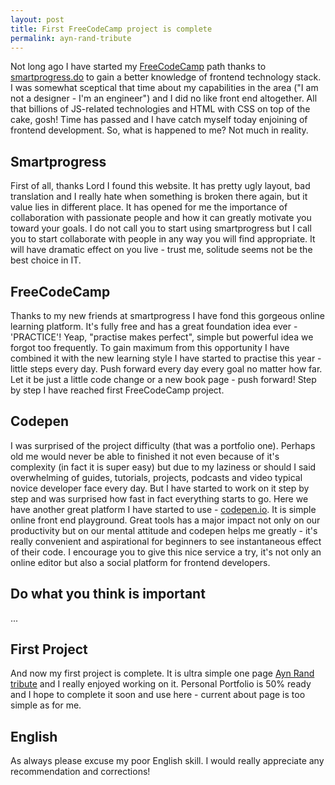 ```yaml
---
layout: post
title: First FreeCodeCamp project is complete
permalink: ayn-rand-tribute
---
```


Not long ago I have started my [FreeCodeCamp](http://www.freecodecamp.com/lancelote)
path thanks to [smartprogress.do](https://smartprogress.do/goal/162912/) to
gain a better knowledge of frontend technology stack. I was somewhat sceptical
that time about my capabilities in the area ("I am not a designer - I'm an
engineer") and I did no like front end altogether. All that billions of
JS-related technologies and HTML with CSS on top of the cake, gosh! Time has passed
and I have catch myself today enjoining of frontend development. So, what is happened to
me? Not much in reality.

## Smartprogress

First of all, thanks Lord I found this website. It has pretty ugly layout, bad
translation and I really hate when something is broken there again, but it
value lies in different place. It has opened for me the importance of
collaboration with passionate people and how it can greatly motivate you
toward your goals. I do not call you to start using smartprogress but I call
you to start collaborate with people in any way you will find appropriate. It will
have dramatic effect on you live - trust me, solitude seems not be the best
choice in IT.

## FreeCodeCamp

Thanks to my new friends at smartprogress I have fond this gorgeous online learning
platform. It's fully free and has a great foundation idea ever - 'PRACTICE'! 
Yeap, "practise makes perfect", simple but powerful idea we forgot too
frequently. To gain maximum from this opportunity I have combined it with
the new learning style I have started to practise this year - little steps every day.
Push forward every day every goal no matter how far. Let it be just a little code change
or a new book page - push forward! Step by step I have reached first FreeCodeCamp
project.

## Codepen

I was surprised of the project difficulty (that was a portfolio one).
Perhaps old me would never be able to finished it not even because
of it's complexity (in fact it is super easy) but due to my laziness or should
I said overwhelming of guides, tutorials, projects, podcasts and video typical
novice developer face every day. But I have started to work on it step by step and was
surprised how fast in fact everything starts to go. Here we have another
great platform I have started to use - [codepen.io](http://codepen.io/). It is simple
online front end playground. Great tools has a major impact not only on our
productivity but on our mental attitude and codepen helps me greatly - it's
really convenient and aspirational for beginners to see instantaneous effect
of their code. I encourage you to give this nice service a try, it's not only
an online editor but also a social platform for frontend developers.

## Do what you think is important

...

## First Project

And now my first project is complete. It is ultra simple one page
[Ayn Rand tribute](http://codepen.io/lancelote/full/OMqbMx/) and I really
enjoyed working on it. Personal Portfolio is 50% ready and I hope to complete
it soon and use here - current about page is too simple as for me.

## English

As always please excuse my poor English skill. I would really appreciate any
recommendation and corrections!
